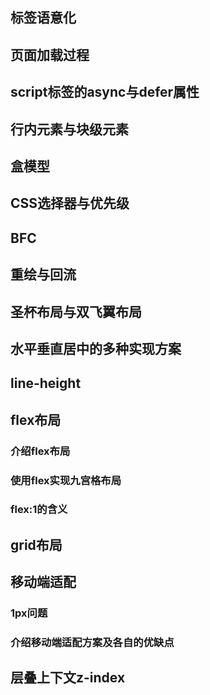 ## 标签语意化



## 页面加载过程



## script标签的async与defer属性



## 行内元素与块级元素



## 盒模型



## CSS选择器与优先级



## BFC



## 重绘与回流



## 圣杯布局与双飞翼布局



## 水平垂直居中的多种实现方案



## line-height



## flex布局

### 介绍flex布局

### 使用flex实现九宫格布局

### flex:1的含义



## grid布局



## 移动端适配



### 1px问题



### 介绍移动端适配方案及各自的优缺点



## 层叠上下文z-index